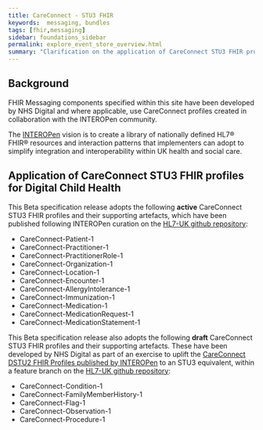 ```yaml
---
title: CareConnect - STU3 FHIR 
keywords:  messaging, bundles
tags: [fhir,messaging]
sidebar: foundations_sidebar
permalink: explore_event_store_overview.html
summary: "Clarification on the application of CareConnect STU3 FHIR profiles for Digital Child Health (DCH) event messages"
---
```


## Background ##
FHIR Messaging components specified within this site have been developed by NHS Digital and where applicable, use CareConnect profiles created in collaboration with the INTEROPen community. 

The [INTEROPen](http://interopen.org) vision is to create a library of nationally defined HL7® FHIR® resources and interaction patterns that implementers can adopt to simplify integration and interoperability within UK health and social care.


## Application of CareConnect STU3 FHIR profiles for Digital Child Health ##

This Beta specification release adopts the following **active** CareConnect STU3 FHIR profiles and their supporting artefacts, which have been published following INTEROPen curation on the [HL7-UK github repository](https://github.com/HL7-UK/CareConnect-profiles-STU3/):

- CareConnect-Patient-1
- CareConnect-Practitioner-1
- CareConnect-PractitionerRole-1 
- CareConnect-Organization-1
- CareConnect-Location-1
- CareConnect-Encounter-1
- CareConnect-AllergyIntolerance-1
- CareConnect-Immunization-1
- CareConnect-Medication-1
- CareConnect-MedicationRequest-1
- CareConnect-MedicationStatement-1

This Beta specification release also adopts the following **draft** CareConnect STU3 FHIR profiles and their supporting artefacts. These have been developed by NHS Digital as part of an exercise to uplift the [CareConnect DSTU2 FHIR Profiles published by INTEROPen](https://github.com/HL7-UK/CareConnect-profiles/tree/feature/interopen) to an STU3 equivalent, within a feature branch on the [HL7-UK github repository](https://github.com/HL7-UK/CareConnect-profiles-STU3/):

 - CareConnect-Condition-1
 - CareConnect-FamilyMemberHistory-1
 - CareConnect-Flag-1
 - CareConnect-Observation-1
 - CareConnect-Procedure-1 







